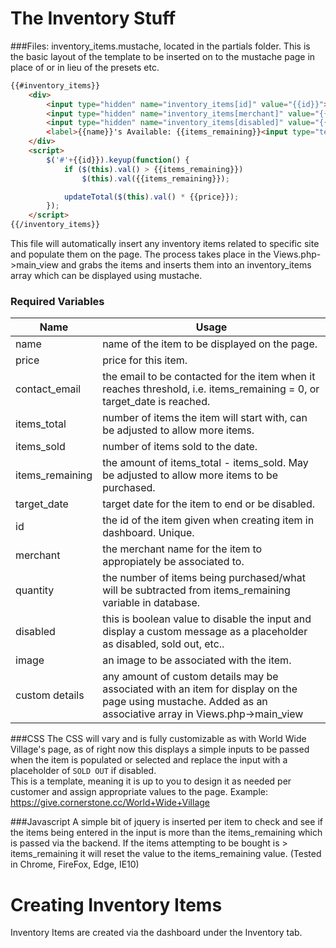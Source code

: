 The Inventory Stuff
===================

###Files: 
inventory_items.mustache, located in the partials folder.
This is the basic layout of the template to be inserted on to the mustache page in place of or in lieu of the presets etc.
``` html
{{#inventory_items}}
    <div>
        <input type="hidden" name="inventory_items[id]" value="{{id}}">
        <input type="hidden" name="inventory_items[merchant]" value="{{site}}">
        <input type="hidden" name="inventory_items[disabled]" value="{{disabled}}"
        <label>{{name}}'s Available: {{items_remaining}}<input type="text" id="{{id}}" name="inventory_items[quantity]" {{#disabled}}class="disabled" placeholder="SOLD OUT" disabled{{/disabled}} onkeyup="this.value=this.value.replace(/[^0-9]/g,'')"></label>
    </div>
    <script>
        $('#'+{{id}}).keyup(function() {
            if ($(this).val() > {{items_remaining}})
                $(this).val({{items_remaining}});

            updateTotal($(this).val() * {{price}});
        });
    </script>
{{/inventory_items}}

```

This file will automatically insert any inventory items related to specific site and populate them on the page.
The process takes place in the Views.php->main_view and grabs the items and inserts them into an inventory_items array which
can be displayed using mustache.

### Required Variables 
Name | Usage
---- | -----
name | name of the item to be displayed on the page.
price | price for this item.
contact_email | the email to be contacted for the item when it reaches threshold, i.e. items_remaining = 0, or target_date is reached.
items_total | number of items the item will start with, can be adjusted to allow more items.
items_sold | number of items sold to the date.
items_remaining | the amount of items_total - items_sold.  May be adjusted to allow more items to be purchased.
target_date | target date for the item to end or be disabled.
id | the id of the item given when creating item in dashboard.  Unique.
merchant | the merchant name for the item to appropiately be associated to.
quantity | the number of items being purchased/what will be subtracted from items_remaining variable in database.
disabled | this is boolean value to disable the input and display a custom message as a placeholder as disabled, sold out, etc..
image | an image to be associated with the item.
custom details | any amount of custom details may be associated with an item for display on the page using mustache.  Added as an associative array in Views.php->main_view

###CSS
The CSS will vary and is fully customizable as with World Wide Village's page, as of right now this displays a simple inputs to be passed when the item is populated or selected and replace the input with a placeholder of `SOLD OUT` if disabled.  
This is a template, meaning it is up to you to design it as needed per customer and assign appropriate values to the page.
Example: https://give.cornerstone.cc/World+Wide+Village

###Javascript
A simple bit of jquery is inserted per item to check and see if the items being entered in the input is more than the items_remaining which is passed via the backend.  If the items attempting to be bought is > items_remaining it will reset the value to the items_remaining value. (Tested in Chrome, FireFox, Edge, IE10)

# Creating Inventory Items
Inventory Items are created via the dashboard under the Inventory tab. 

